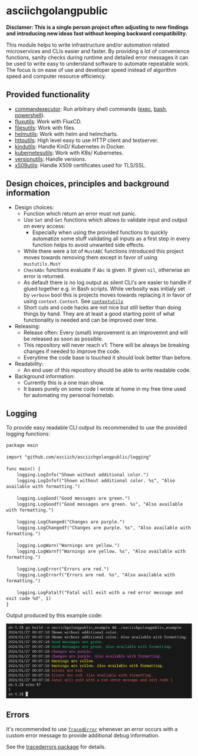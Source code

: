 # asciichgolangpublic

**Disclamer: This is a single person project often adjusting to new findings and introducing new ideas fast without keeping backward compatibility.**

This module helps to write infrastructure and/or automation related microservices and CLIs easier and faster.
By providing a lot of convenience functions, sanity checks during runtime and detailed error messages it can be used to write easy to understand software to automate repeatable work.
The focus is on ease of use and developer speed instead of algorithm speed and computer resource efficiency. 

## Provided functionality

* [commandexecutor](pkg/commandexecutor/): Run arbitrary shell commands ([exec](pkg/commandexecutor/commandexecutorexecoo/), [bash](pkg/commandexecutor/commandexecutorbashoo/), [powershell](pkg/commandexecutor/commandexecutorpowershelloo/)). 
* [fluxutils](pkg/fluxutils/): Work with FluxCD.
* [filesutils](pkg/filesutils/): Work with files.
* [helmutils](pkg/helmutils/): Work with helm and helmcharts.
* [httputils](pkg/httputils/): High level easy to use HTTP client and testserver.
* [kindutils](pkg/kindutils/): Handle KinD/ Kubernetes in Docker.
* [kubernetesutils](pkg/kubernetesutils/): Work with K8s/ Kubernetes.
* [versionutils](pkg/versionutils/): Handle versions.
* [x509utils](pkg/tlsutils/x509utils/): Handle X509 certificates used for TLS/SSL.

## Design choices, principles and background information

* Design choices:
	* Function which return an error must not panic.
	* Use `Set` and `Get` functions which allows to validate input and output on every access:
		* Especially when using the provided functions to quickly automatize some stuff validating all inputs as a first step in every function helps to avoid unwanted side effects.
	* While there were a lot of `MustABC` functions introduced this project moves towards removing them except in favor of using `mustutils.Must`
	* `CheckAbc` functions evaluate if `Abc` is given. If given `nil`, otherwise an error is returned.
	* As default there is no log output as silent CLI's are easier to handle if glued together e.g. in Bash scripts. While verbosity was initialy set by `verbose` bool this is projects moves towards replacing it in favor of using `context.Context`. See [`contextutils`](pkg/contextutils)
	* Short cuts and code hacks are not nice but still better than doing things by hand. They are at least a good starting point of what functionality is needed and can be improved over time.
* Releasing:
	* Release often: Every (small) improvement is an improvemnt and will be released as soon as possible.
	* This repository will never reach v1: There will be always be breaking changes if needed to improve the code.
	* Everytime the code base is touched it should look better than before.
* Readability:
	* An end user of this repository should be able to write readable code.
* Background information:
	* Currently this is a one man show.
	* It bases purely on some code I wrote at home in my free time used for automating my personal homelab.


## Logging

To provide easy readable CLI output its recommended to use the provided logging functions:

```golang
package main

import "github.com/asciich/asciichgolangpublic/logging"

func main() {
	logging.LogInfo("Shown without additional color.")
	logging.LogInfof("Shown without additional color. %s", "Also available with formatting.")

	logging.LogGood("Good messages are green.")
	logging.LogGoodf("Good messages are green. %s", "Also available with formatting.")

	logging.LogChanged("Changes are purple.")
	logging.LogChangedf("Changes are purple. %s", "Also available with formatting.")

	logging.LogWarn("Warnings are yellow.")
	logging.LogWarnf("Warnings are yellow. %s", "Also available with formatting.")

	logging.LogError("Errors are red.")
	logging.LogErrorf("Errors are red. %s", "Also available with formatting.")

	logging.LogFatalf("Fatal will exit with a red error message and exit code %d", 1)
}
```

Output produced by this example code:

![](docs/log_example.png)

## Errors

It's recommended to use [`TracedError`](/pkg/tracederrors/) whenever an error occurs with a custom error message to provide additional debug information. 

See the [tracederrors package](/pkg/tracederrors/) for details.
